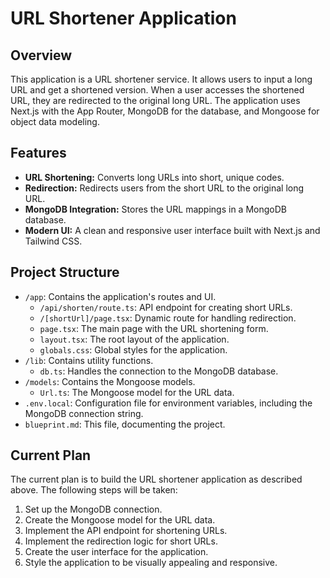 # URL Shortener Application

## Overview

This application is a URL shortener service. It allows users to input a long URL and get a shortened version. When a user accesses the shortened URL, they are redirected to the original long URL. The application uses Next.js with the App Router, MongoDB for the database, and Mongoose for object data modeling.

## Features

*   **URL Shortening:** Converts long URLs into short, unique codes.
*   **Redirection:** Redirects users from the short URL to the original long URL.
*   **MongoDB Integration:** Stores the URL mappings in a MongoDB database.
*   **Modern UI:** A clean and responsive user interface built with Next.js and Tailwind CSS.

## Project Structure

*   `/app`: Contains the application's routes and UI.
    *   `/api/shorten/route.ts`: API endpoint for creating short URLs.
    *   `/[shortUrl]/page.tsx`: Dynamic route for handling redirection.
    *   `page.tsx`: The main page with the URL shortening form.
    *   `layout.tsx`: The root layout of the application.
    *   `globals.css`: Global styles for the application.
*   `/lib`: Contains utility functions.
    *   `db.ts`: Handles the connection to the MongoDB database.
*   `/models`: Contains the Mongoose models.
    *   `Url.ts`: The Mongoose model for the URL data.
*   `.env.local`: Configuration file for environment variables, including the MongoDB connection string.
*   `blueprint.md`: This file, documenting the project.

## Current Plan

The current plan is to build the URL shortener application as described above. The following steps will be taken:

1.  Set up the MongoDB connection.
2.  Create the Mongoose model for the URL data.
3.  Implement the API endpoint for shortening URLs.
4.  Implement the redirection logic for short URLs.
5.  Create the user interface for the application.
6.  Style the application to be visually appealing and responsive.
